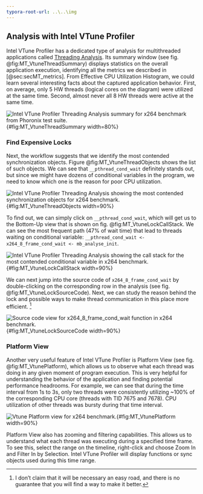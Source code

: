 ```yaml
---
typora-root-url: ..\..\img
---
```


## Analysis with Intel VTune Profiler

Intel VTune Profiler has a dedicated type of analysis for multithreaded applications called [Threading Analysis](https://software.intel.com/en-us/vtune-help-threading-analysis). Its summary window (see fig. @fig:MT_VtuneThreadSummary) displays statistics on the overall application execution, identifying all the metrics we described in [@sec:secMT_metrics]. From Effective CPU Utilization Histogram, we could learn several interesting facts about the captured application behavior. First, on average, only 5 HW threads (logical cores on the diagram) were utilized at the same time. Second, almost never all 8 HW threads were active at the same time.

![Intel VTune Profiler Threading Analysis summary for [x264](https://openbenchmarking.org/test/pts/x264) benchmark from [Phoronix test suite](https://www.phoronix-test-suite.com/).](../../img/mt-perf/VtuneThreadingSummary.png){#fig:MT_VtuneThreadSummary width=80%}

### Find Expensive Locks

Next, the workflow suggests that we identify the most contended synchronization objects. Figure @fig:MT_VtuneThreadObjects shows the list of such objects. We can see that `__pthread_cond_wait` definitely stands out, but since we might have dozens of conditional variables in the program, we need to know which one is the reason for poor CPU utilization.

![Intel VTune Profiler Threading Analysis showing the most contended synchronization objects for [x264](https://openbenchmarking.org/test/pts/x264) benchmark.](../../img/mt-perf/VtuneThreadingWaitingObjects.png){#fig:MT_VtuneThreadObjects width=90%}

To find out, we can simply click on `__pthread_cond_wait`, which will get us to the Bottom-Up view that is shown on fig. @fig:MT_VtuneLockCallStack. We can see the most frequent path (47% of wait time) that lead to threads waiting on conditional variable: `__pthread_cond_wait <- x264_8_frame_cond_wait <- mb_analyse_init`.

![Intel VTune Profiler Threading Analysis showing the call stack for the most contended conditional variable in [x264](https://openbenchmarking.org/test/pts/x264) benchmark.](../../img/mt-perf/VtuneThreadingLockCallStack.png){#fig:MT_VtuneLockCallStack width=90%}

We can next jump into the source code of `x264_8_frame_cond_wait` by double-clicking on the corresponding row in the analysis (see fig. @fig:MT_VtuneLockSourceCode). Next, we can study the reason behind the lock and possible ways to make thread communication in this place more efficient. [^15]

![Source code view for x264_8_frame_cond_wait function in [x264](https://openbenchmarking.org/test/pts/x264) benchmark.](../../img/mt-perf/VtuneThreadingLockSourceCode.png){#fig:MT_VtuneLockSourceCode width=90%}

### Platform View

Another very useful feature of Intel VTune Profiler is Platform View (see fig. @fig:MT_VtunePlatform), which allows us to observe what each thread was doing in any given moment of program execution. This is very helpful for understanding the behavior of the application and finding potential performance headrooms. For example, we can see that during the time interval from 1s to 3s, only two threads were consistently utilizing ~100% of the corresponding CPU core (threads with TID 7675 and 7678). CPU utilization of other threads was bursty during that time interval. 

![Vtune Platform view for [x264](https://openbenchmarking.org/test/pts/x264) benchmark.](../../img/mt-perf/VtuneThreadingPlatformView.png){#fig:MT_VtunePlatform width=90%}

Platform View also has zooming and filtering capabilities. This allows us to understand what each thread was executing during a specified time frame. To see this, select the range on the timeline, right-click and choose Zoom In and Filter In by Selection. Intel VTune Profiler will display functions or sync objects used during this time range.

[^15]: I don’t claim that it will be necessary an easy road, and there is no guarantee that you will find a way to make it better.
